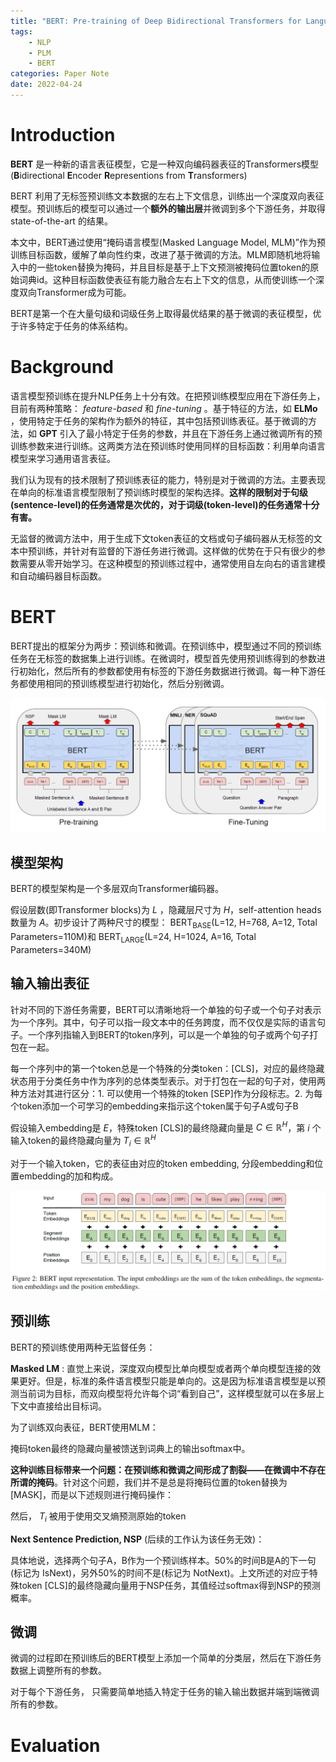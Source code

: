 ```yaml
---
title: "BERT: Pre-training of Deep Bidirectional Transformers for Language Understanding"
tags:
    - NLP
    - PLM
    - BERT
categories: Paper Note
date: 2022-04-24
---
```


# Introduction

**BERT** 是一种新的语言表征模型，它是一种双向编码器表征的Transformers模型(**B**idirectional **E**ncoder **R**epresentions from **T**ransformers)

BERT 利用了无标签预训练文本数据的左右上下文信息，训练出一个深度双向表征模型。预训练后的模型可以通过一个**额外的输出层**并微调到多个下游任务，并取得 state-of-the-art 的结果。

本文中，BERT通过使用“掩码语言模型(Masked Language Model, MLM)”作为预训练目标函数，缓解了单向性约束，改进了基于微调的方法。MLM即随机地将输入中的一些token替换为掩码，并且目标是基于上下文预测被掩码位置token的原始词典id。这种目标函数使表征有能力融合左右上下文的信息，从而使训练一个深度双向Transformer成为可能。

BERT是第一个在大量句级和词级任务上取得最优结果的基于微调的表征模型，优于许多特定于任务的体系结构。

<!--more-->

# Background

语言模型预训练在提升NLP任务上十分有效。在把预训练模型应用在下游任务上，目前有两种策略： *feature-based* 和 *fine-tuning* 。基于特征的方法，如 **ELMo** ，使用特定于任务的架构作为额外的特征，其中包括预训练表征。基于微调的方法，如 **GPT** 引入了最小特定于任务的参数，并且在下游任务上通过微调所有的预训练参数来进行训练。这两类方法在预训练时使用同样的目标函数：利用单向语言模型来学习通用语言表征。

我们认为现有的技术限制了预训练表征的能力，特别是对于微调的方法。主要表现在单向的标准语言模型限制了预训练时模型的架构选择。**这样的限制对于句级(sentence-level)的任务通常是次优的，对于词级(token-level)的任务通常十分有害。**

无监督的微调方法中，用于生成下文token表征的文档或句子编码器从无标签的文本中预训练，并针对有监督的下游任务进行微调。这样做的优势在于只有很少的参数需要从零开始学习。在这种模型的预训练过程中，通常使用自左向右的语言建模和自动编码器目标函数。

# BERT

BERT提出的框架分为两步：预训练和微调。在预训练中，模型通过不同的预训练任务在无标签的数据集上进行训练。在微调时，模型首先使用预训练得到的参数进行初始化，然后所有的参数都使用有标签的下游任务数据进行微调。每一种下游任务都使用相同的预训练模型进行初始化，然后分别微调。

![](BERT-Pre-training-of-Deep-Bidirectional-Transformers-for-Language-Understanding/1.png)

## 模型架构

BERT的模型架构是一个多层双向Transformer编码器。

假设层数(即Transformer blocks)为 $L$ ，隐藏层尺寸为 $H$，self-attention heads数量为 $A$。初步设计了两种尺寸的模型： $\text{BERT}_\text{BASE}(\text{L=12, H=768, A=12, Total Parameters=110M})$和 $\text{BERT}_\text{LARGE}(\text{L=24, H=1024, A=16, Total Parameters=340M})$

## 输入输出表征

针对不同的下游任务需要，BERT可以清晰地将一个单独的句子或一个句子对表示为一个序列。其中，句子可以指一段文本中的任务跨度，而不仅仅是实际的语言句子。一个序列指输入到BERT的token序列，可以是一个单独的句子或两个句子打包在一起。

每一个序列中的第一个token总是一个特殊的分类token：[CLS]，对应的最终隐藏状态用于分类任务中作为序列的总体类型表示。对于打包在一起的句子对，使用两种方法对其进行区分：1. 可以使用一个特殊的token [SEP]作为分段标志。2. 为每个token添加一个可学习的embedding来指示这个token属于句子A或句子B

假设输入embedding是 $E$，特殊token [CLS]的最终隐藏向量是 $C\in \mathbb{R}^H$，第 $i$ 个输入token的最终隐藏向量为 $T_i\in \mathbb{R}^H$

对于一个输入token，它的表征由对应的token embedding, 分段embedding和位置embedding的加和构成。

![](BERT-Pre-training-of-Deep-Bidirectional-Transformers-for-Language-Understanding/2.png)

## 预训练

BERT的预训练使用两种无监督任务：

**Masked LM** : 直觉上来说，深度双向模型比单向模型或者两个单向模型连接的效果更好。但是，标准的条件语言模型只能是单向的。这是因为标准语言模型是以预测当前词为目标，而双向模型将允许每个词“看到自己”，这样模型就可以在多层上下文中直接给出目标词。

为了训练双向表征，BERT使用MLM：

掩码token最终的隐藏向量被馈送到词典上的输出softmax中。

**这种训练目标带来一个问题：在预训练和微调之间形成了割裂——在微调中不存在所谓的掩码**。针对这个问题，我们并不是总是将掩码位置的token替换为[MASK]，而是以下述规则进行掩码操作：

然后， $T_i$ 被用于使用交叉熵预测原始的token

**Next Sentence Prediction, NSP** (后续的工作认为该任务无效)：

具体地说，选择两个句子A，B作为一个预训练样本。50%的时间B是A的下一句(标记为 $\text{IsNext}$)，另外50%的时间不是(标记为 $\text{NotNext}$)。上文所述的对应于特殊token [CLS]的最终隐藏向量用于NSP任务，其值经过softmax得到NSP的预测概率。

## 微调

微调的过程即在预训练后的BERT模型上添加一个简单的分类层，然后在下游任务数据上调整所有的参数。

对于每个下游任务， 只需要简单地插入特定于任务的输入输出数据并端到端微调所有的参数。

# Evaluation